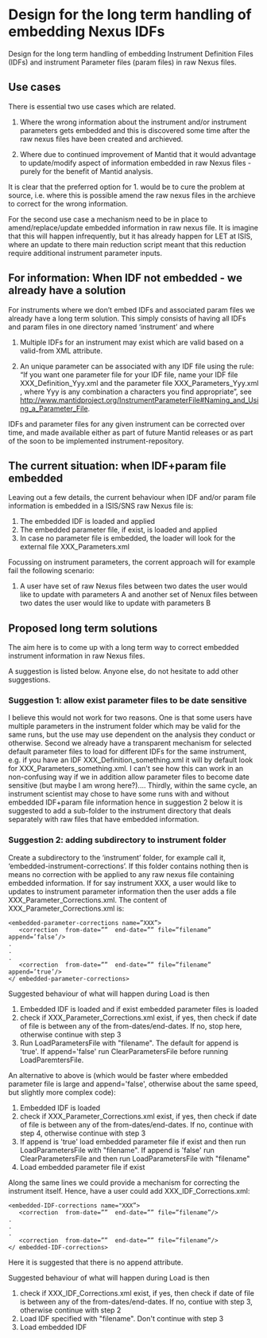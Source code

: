Design for the long term handling of embedding Nexus IDFs
==================================
Design for the long term handling of embedding Instrument Definition Files (IDFs) and instrument Parameter files (param files) in raw Nexus files.

Use cases
----------

There is essential two use cases which are related. 

1. Where the wrong information about the instrument and/or instrument parameters gets embedded and this is discovered some time after the raw nexus files have been created and archieved. 

2. Where due to continued improvement of Mantid that it would advantage to update/modify aspect of information embedded in raw Nexus files - purely for the benefit of Mantid analysis.

It is clear that the preferred option for 1. would be to cure the problem at source, i.e. where this is possible amend the raw nexus files in the archieve to correct for the wrong information. 

For the second use case a mechanism need to be in place to amend/replace/update embedded information in raw nexus file. It is imagine that this will happen infrequently, but it has already happen for LET at ISIS, where an update to there main reduction script meant that this reduction require additional instrument parameter inputs.

For information: When IDF not embedded - we already have a solution 
----------

For instruments where we don’t embed IDFs and associated param files we already have a long term solution. This simply consists of having all IDFs and param files in one directory named ‘instrument’ and where

1. Multiple IDFs for an instrument may exist which are valid based on a valid-from XML attribute.

2. An unique parameter can be associated with any IDF file using the rule: “If you want one parameter file for your IDF file, name your IDF file XXX\_Definition\_Yyy.xml and the parameter file XXX\_Parameters\_Yyy.xml , where Yyy is any combination a characters you find appropriate”, see  http://www.mantidproject.org/InstrumentParameterFile#Naming_and_Using_a_Parameter_File.

IDFs and parameter files for any given instrument can be corrected over time, and made available either as part of future Mantid releases or as part of the soon to be implemented instrument-repository. 


The current situation: when IDF+param file embedded  
----------

Leaving out a few details, the current behaviour when IDF and/or param file information is embedded in a ISIS/SNS raw Nexus file is: 

1. The embedded IDF is loaded and applied 
2. The embedded parameter file, if exist, is loaded and applied
3. In case no parameter file is embedded, the loader will look for the external file XXX\_Parameters.xml 

Focussing on instrument parameters, the corrent approach will for example fail the following scenario:

1. A user have set of raw Nexus files between two dates the user would like to update with parameters A and another set of Nenux files between two dates the user would like to update with parameters B


Proposed long term solutions   
----------

The aim here is to come up with a long term way to correct embedded instrument information in raw Nexus files.

A suggestion is listed below. Anyone else, do not hesitate to add other suggestions.

### Suggestion 1: allow exist parameter files to be date sensitive

I believe this would not work for two reasons. One is that some users have multiple parameters in the instrument folder which may be valid for the same runs, but the use may use dependent on the analysis they conduct or otherwise. Second we already have a transparent mechanism for selected default parameter files to load for different IDFs for the same instrument, e.g. if you have an IDF XXX\_Definition\_something.xml it will by default look for XXX\_Parameters\_something.xml. I can't see how this can work in an non-confusing way if we in addition allow parameter files to become date sensitive (but maybe I am wrong here?).... Thirdly, within the same cycle, an instrument scientist may chose to have some runs with and without embedded IDF+param file information hence in suggestion 2 below it is suggested to add a sub-folder to the instrument directory that deals separately with raw files that have embedded information.

### Suggestion 2: adding subdirectory to instrument folder 

Create a subdirectory to the ‘instrument’ folder, for example call it, ‘embedded-instrument-corrections’. If this folder contains nothing then is means no correction with be applied to any raw nexus file containing embedded information. If for say instrument XXX, a user would like to updates to instrument parameter information then the user adds a file XXX\_Parameter\_Corrections.xml. The content of XXX\_Parameter\_Corrections.xml is:

    <embedded-parameter-corrections name=”XXX”>
       <correction  from-date=””  end-date=”” file=”filename” append=’false’/>
    .
    .   
    .
       <correction  from-date=””  end-date=”” file=”filename” append=’true’/>
    </ embedded-parameter-corrections>

Suggested behaviour of what will happen during Load is then

1. Embedded IDF is loaded and if exist embedded parameter files is loaded 
2. check if XXX\_Parameter\_Corrections.xml exist, if yes, then check if date of file is between any of the from-dates/end-dates. If no, stop here, otherwise continue with step 3
3.  Run LoadParametersFile with "filename". The default for append is 'true'. If append='false' run ClearParametersFile before running LoadParemtersFile.  

An alternative to above is (which would be faster where embedded parameter file is large and append='false', otherwise about the same speed, but slightly more complex code):

1. Embedded IDF is loaded 
2. check if XXX\_Parameter\_Corrections.xml exist, if yes, then check if date of file is between any of the from-dates/end-dates. If no, continue with step 4, otherwise continue with step 3
3.  If append is 'true' load embedded parameter file if exist and then run LoadParametersFile with "filename". If append is 'false' run ClearParametersFile and then run LoadParametersFile with "filename"
4.  Load embedded parameter file if exist

Along the same lines we could provide a mechanism for correcting the instrument itself. Hence, have a user could add XXX\_IDF\_Corrections.xml:

    <embedded-IDF-corrections name="XXX”>
       <correction  from-date=””  end-date=”” file=”filename”/>
    .
    .   
    .
       <correction  from-date=””  end-date=”” file=”filename”/>
    </ embedded-IDF-corrections>

Here it is suggested that there is no append attribute. 

Suggested behaviour of what will happen during Load is then

1. check if XXX\_IDF\_Corrections.xml exist, if yes, then check if date of file is between any of the from-dates/end-dates. If no, contiue with step 3, otherwise continue with step 2
2.  Load IDF specified with "filename". Don't continue with step 3
3.  Load embedded IDF
